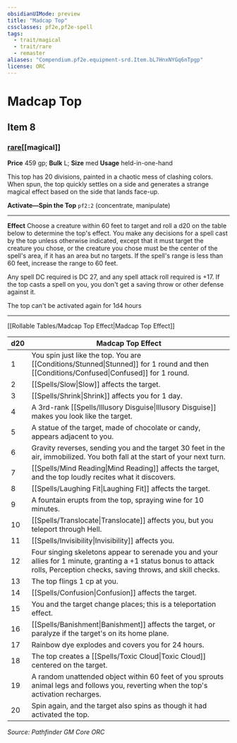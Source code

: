 ```yaml
---
obsidianUIMode: preview
title: "Madcap Top"
cssclasses: pf2e,pf2e-spell
tags:
  - trait/magical
  - trait/rare
  - remaster
aliases: "Compendium.pf2e.equipment-srd.Item.bL7HnxNYGq6nTpgp"
license: ORC
---
```

# Madcap Top
## Item 8
### [rare](rare "Rare Rarity Trait")[[magical]]


**Price** 459 gp; 
**Bulk** L; **Size** med
**Usage** held-in-one-hand

This top has 20 divisions, painted in a chaotic mess of clashing colors. When spun, the top quickly settles on a side and generates a strange magical effect based on the side that lands face-up.

**Activate—Spin the Top** `pf2:2` (concentrate, manipulate)

* * *

**Effect** Choose a creature within 60 feet to target and roll a d20 on the table below to determine the top's effect. You make any decisions for a spell cast by the top unless otherwise indicated, except that it must target the creature you chose, or the creature you chose must be the center of the spell's area, if it has an area but no targets. If the spell's range is less than 60 feet, increase the range to 60 feet.

Any spell DC required is DC 27, and any spell attack roll required is +17. If the top casts a spell on you, you don't get a saving throw or other defense against it.

The top can't be activated again for 1d4 hours

* * *

[[Rollable Tables/Madcap Top Effect|Madcap Top Effect]]

  

| d20 | Madcap Top Effect |
| --- | --- |
| 1 | You spin just like the top. You are [[Conditions/Stunned\|Stunned]] for 1 round and then [[Conditions/Confused\|Confused]] for 1 round. |
| 2 | [[Spells/Slow\|Slow]] affects the target. |
| 3 | [[Spells/Shrink\|Shrink]] affects you for 1 day. |
| 4 | A 3rd-rank [[Spells/Illusory Disguise\|Illusory Disguise]] makes you look like the target. |
| 5 | A statue of the target, made of chocolate or candy, appears adjacent to you. |
| 6 | Gravity reverses, sending you and the target 30 feet in the air, immobilized. You both fall at the start of your next turn. |
| 7 | [[Spells/Mind Reading\|Mind Reading]] affects the target, and the top loudly recites what it discovers. |
| 8 | [[Spells/Laughing Fit\|Laughing Fit]] affects the target. |
| 9 | A fountain erupts from the top, spraying wine for 10 minutes. |
| 10 | [[Spells/Translocate\|Translocate]] affects you, but you teleport through Hell. |
| 11 | [[Spells/Invisibility\|Invisibility]] affects you. |
| 12 | Four singing skeletons appear to serenade you and your allies for 1 minute, granting a +1 status bonus to attack rolls, Perception checks, saving throws, and skill checks. |
| 13 | The top flings 1 cp at you. |
| 14 | [[Spells/Confusion\|Confusion]] affects the target. |
| 15 | You and the target change places; this is a teleportation effect. |
| 16 | [[Spells/Banishment\|Banishment]] affects the target, or paralyze if the target's on its home plane. |
| 17 | Rainbow dye explodes and covers you for 24 hours. |
| 18 | The top creates a [[Spells/Toxic Cloud\|Toxic Cloud]] centered on the target. |
| 19 | A random unattended object within 60 feet of you sprouts animal legs and follows you, reverting when the top's activation recharges. |
| 20 | Spin again, and the target also spins as though it had activated the top. |

*Source: Pathfinder GM Core*
*ORC*